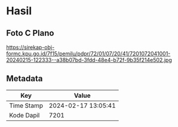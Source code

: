 # Hasil

## Foto C Plano

https://sirekap-obj-formc.kpu.go.id/7f15/pemilu/pdpr/72/01/07/20/41/7201072041001-20240215-122333--a38b07bd-3fdd-48e4-b72f-9b35f214e502.jpg


## Metadata

| Key        | Value               |
| ---------- | ------------------- |
| Time Stamp | 2024-02-17 13:05:41 |
| Kode Dapil | 7201                |



